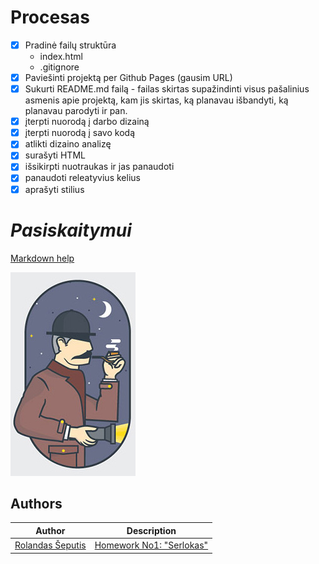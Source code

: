 # Procesas

- [x] Pradinė failų struktūra
    - index.html
    - .gitignore
- [x] Paviešinti projektą per Github Pages (gausim URL)
- [x] Sukurti README.md failą - failas skirtas supažindinti visus pašalinius asmenis apie projektą, kam jis skirtas, ką planavau išbandyti, ką planavau parodyti ir pan.
- [x] įterpti nuorodą į darbo dizainą
- [x] įterpti nuorodą į savo kodą
- [x] atlikti dizaino analizę
- [x] surašyti HTML
- [x] išsikirpti nuotraukas ir jas panaudoti
- [x] panaudoti releatyvius kelius
- [x] aprašyti stilius

# *Pasiskaitymui*

[Markdown help](https://guides.github.com/features/mastering-markdown/)


![Serlokas](/serlokas.jpg)

## Authors


Author | Description
------------ | -------------
[Rolandas Šeputis](https://github.com/kvadrantas)| [Homework No1: "Serlokas"](https://kvadrantas.github.io/2-serlokas/)
